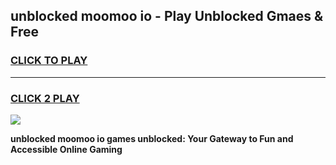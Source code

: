 
## unblocked moomoo io - Play Unblocked Gmaes & Free
<h3>
<a href="https://news.freeplayer.one?title=unblocked_moomoo_io&ref=16F">CLICK TO PLAY</a></h3>
<hr>

<h3>
<a href="https://news.freeplayer.one?title=unblocked_moomoo_io&ref=16F">CLICK 2 PLAY</a>
  
</h3>

<a href="https://news.freeplayer.one?title=unblocked_moomoo_io&ref=16F/"><img src="https://clearcache.store/games.png"></a>


**unblocked moomoo io games unblocked: Your Gateway to Fun and Accessible Online Gaming**
